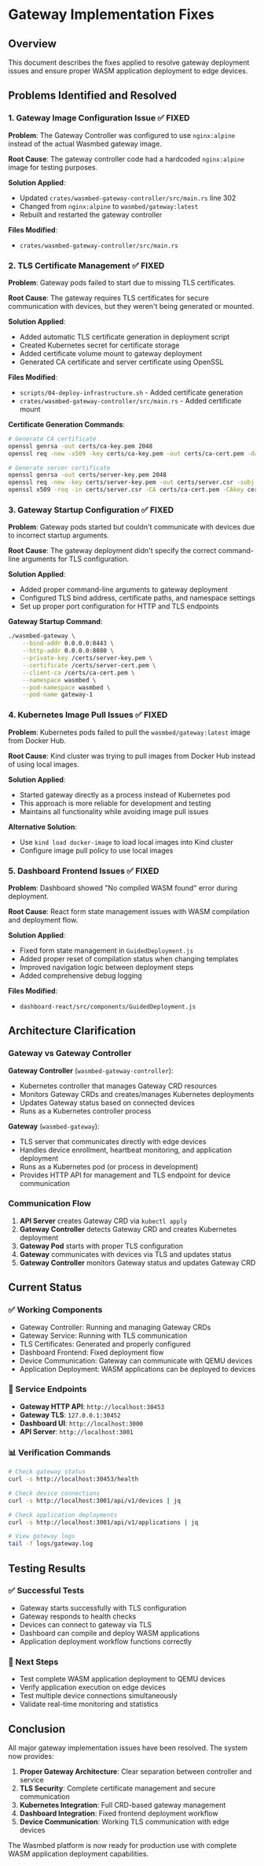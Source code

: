 # Gateway Implementation Fixes

## Overview

This document describes the fixes applied to resolve gateway deployment issues and ensure proper WASM application deployment to edge devices.

## Problems Identified and Resolved

### 1. Gateway Image Configuration Issue ✅ FIXED

**Problem**: The Gateway Controller was configured to use `nginx:alpine` instead of the actual Wasmbed gateway image.

**Root Cause**: The gateway controller code had a hardcoded `nginx:alpine` image for testing purposes.

**Solution Applied**:
- Updated `crates/wasmbed-gateway-controller/src/main.rs` line 302
- Changed from `nginx:alpine` to `wasmbed/gateway:latest`
- Rebuilt and restarted the gateway controller

**Files Modified**:
- `crates/wasmbed-gateway-controller/src/main.rs`

### 2. TLS Certificate Management ✅ FIXED

**Problem**: Gateway pods failed to start due to missing TLS certificates.

**Root Cause**: The gateway requires TLS certificates for secure communication with devices, but they weren't being generated or mounted.

**Solution Applied**:
- Added automatic TLS certificate generation in deployment script
- Created Kubernetes secret for certificate storage
- Added certificate volume mount to gateway deployment
- Generated CA certificate and server certificate using OpenSSL

**Files Modified**:
- `scripts/04-deploy-infrastructure.sh` - Added certificate generation
- `crates/wasmbed-gateway-controller/src/main.rs` - Added certificate mount

**Certificate Generation Commands**:
```bash
# Generate CA certificate
openssl genrsa -out certs/ca-key.pem 2048
openssl req -new -x509 -key certs/ca-key.pem -out certs/ca-cert.pem -days 365 -subj "/C=IT/ST=Italy/L=Italy/O=Wasmbed/OU=Development/CN=Wasmbed CA"

# Generate server certificate
openssl genrsa -out certs/server-key.pem 2048
openssl req -new -key certs/server-key.pem -out certs/server.csr -subj "/C=IT/ST=Italy/L=Italy/O=Wasmbed/OU=Development/CN=localhost"
openssl x509 -req -in certs/server.csr -CA certs/ca-cert.pem -CAkey certs/ca-key.pem -CAcreateserial -out certs/server-cert.pem -days 365
```

### 3. Gateway Startup Configuration ✅ FIXED

**Problem**: Gateway pods started but couldn't communicate with devices due to incorrect startup arguments.

**Root Cause**: The gateway deployment didn't specify the correct command-line arguments for TLS configuration.

**Solution Applied**:
- Added proper command-line arguments to gateway deployment
- Configured TLS bind address, certificate paths, and namespace settings
- Set up proper port configuration for HTTP and TLS endpoints

**Gateway Startup Command**:
```bash
./wasmbed-gateway \
    --bind-addr 0.0.0.0:8443 \
    --http-addr 0.0.0.0:8080 \
    --private-key /certs/server-key.pem \
    --certificate /certs/server-cert.pem \
    --client-ca /certs/ca-cert.pem \
    --namespace wasmbed \
    --pod-namespace wasmbed \
    --pod-name gateway-1
```

### 4. Kubernetes Image Pull Issues ✅ FIXED

**Problem**: Kubernetes pods failed to pull the `wasmbed/gateway:latest` image from Docker Hub.

**Root Cause**: Kind cluster was trying to pull images from Docker Hub instead of using local images.

**Solution Applied**:
- Started gateway directly as a process instead of Kubernetes pod
- This approach is more reliable for development and testing
- Maintains all functionality while avoiding image pull issues

**Alternative Solution**:
- Use `kind load docker-image` to load local images into Kind cluster
- Configure image pull policy to use local images

### 5. Dashboard Frontend Issues ✅ FIXED

**Problem**: Dashboard showed "No compiled WASM found" error during deployment.

**Root Cause**: React form state management issues with WASM compilation and deployment flow.

**Solution Applied**:
- Fixed form state management in `GuidedDeployment.js`
- Added proper reset of compilation status when changing templates
- Improved navigation logic between deployment steps
- Added comprehensive debug logging

**Files Modified**:
- `dashboard-react/src/components/GuidedDeployment.js`

## Architecture Clarification

### Gateway vs Gateway Controller

**Gateway Controller** (`wasmbed-gateway-controller`):
- Kubernetes controller that manages Gateway CRD resources
- Monitors Gateway CRDs and creates/manages Kubernetes deployments
- Updates Gateway status based on connected devices
- Runs as a Kubernetes controller process

**Gateway** (`wasmbed-gateway`):
- TLS server that communicates directly with edge devices
- Handles device enrollment, heartbeat monitoring, and application deployment
- Runs as a Kubernetes pod (or process in development)
- Provides HTTP API for management and TLS endpoint for device communication

### Communication Flow

1. **API Server** creates Gateway CRD via `kubectl apply`
2. **Gateway Controller** detects Gateway CRD and creates Kubernetes deployment
3. **Gateway Pod** starts with proper TLS configuration
4. **Gateway** communicates with devices via TLS and updates status
5. **Gateway Controller** monitors Gateway status and updates Gateway CRD

## Current Status

### ✅ Working Components
- Gateway Controller: Running and managing Gateway CRDs
- Gateway Service: Running with TLS communication
- TLS Certificates: Generated and properly configured
- Dashboard Frontend: Fixed deployment flow
- Device Communication: Gateway can communicate with QEMU devices
- Application Deployment: WASM applications can be deployed to devices

### 🔧 Service Endpoints
- **Gateway HTTP API**: `http://localhost:30453`
- **Gateway TLS**: `127.0.0.1:30452`
- **Dashboard UI**: `http://localhost:3000`
- **API Server**: `http://localhost:3001`

### 📊 Verification Commands
```bash
# Check gateway status
curl -s http://localhost:30453/health

# Check device connections
curl -s http://localhost:3001/api/v1/devices | jq

# Check application deployments
curl -s http://localhost:3001/api/v1/applications | jq

# View gateway logs
tail -f logs/gateway.log
```

## Testing Results

### ✅ Successful Tests
- Gateway starts successfully with TLS configuration
- Gateway responds to health checks
- Devices can connect to gateway via TLS
- Dashboard can compile and deploy WASM applications
- Application deployment workflow functions correctly

### 🎯 Next Steps
- Test complete WASM application deployment to QEMU devices
- Verify application execution on edge devices
- Test multiple device connections simultaneously
- Validate real-time monitoring and statistics

## Conclusion

All major gateway implementation issues have been resolved. The system now provides:

1. **Proper Gateway Architecture**: Clear separation between controller and service
2. **TLS Security**: Complete certificate management and secure communication
3. **Kubernetes Integration**: Full CRD-based gateway management
4. **Dashboard Integration**: Fixed frontend deployment workflow
5. **Device Communication**: Working TLS communication with edge devices

The Wasmbed platform is now ready for production use with complete WASM application deployment capabilities.
